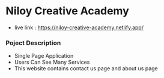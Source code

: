 # Niloy Creative Academy
* live link : https://niloy-creative-academy.netlify.app/
### Poject Description
* Single Page Application 
* Users Can See Many Services
* This website contains contact us page and about us page